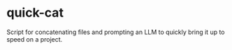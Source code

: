 # quick-cat
Script for concatenating files and prompting an LLM to quickly bring it up to speed on a project.
